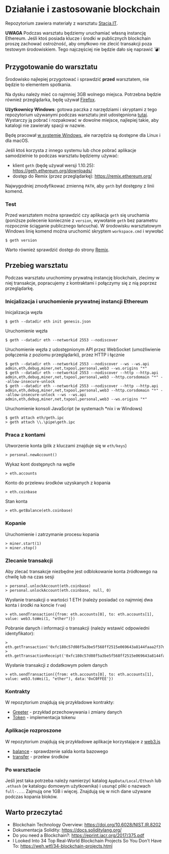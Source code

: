 # Działanie i zastosowanie blockchain 

Repozytorium zawiera materiały z warsztatu [Stacja.IT](https://stacja.it/).

**UWAGA** Podczas warsztatu będziemy uruchamiać własną instancję Ethereum. Jeśli
ktoś posiada klucze i środki w publicznych blockchain proszę zachować
ostrożność, aby omyłkowo nie zlecić transakcji poza testowym środowiskiem. Tego
najczęściej nie będzie dało się naprawić 💣!

## Przygotowanie do warsztatu

Środowisko najlepiej przygotować i sprawdzić **przed** warsztatem, nie będzie to
elementem spotkania.

Na dysku należy mieć co najmniej 3GB wolnego miejsca. Potrzebna będzie również
przeglądarka, będę używał [Firefox](https://www.mozilla.org/).

**Użytkownicy Windows**: gotowa paczka z narzędziami i skryptami z tego
repozytorium używanymi podczas warsztatu jest udostępniona
[tutaj](https://drive.google.com/drive/folders/1OSzXl25_szwCRrxgVyeEZxB8psA6pAiL?usp=sharing).
Wystarczy ją pobrać i rozpakować w dowolne miejsce, najlepiej takie, aby
katalogi nie zawierały spacji w nazwie.

Będę pracował
[w systemie Windows](https://www.statista.com/statistics/268237/global-market-share-held-by-operating-systems-since-2009/),
ale narzędzia są dostępne dla Linux i dla macOS.

Jeśli ktoś korzysta z innego systemu lub chce pobrać aplikacje samodzielnie to
podczas warsztatu będziemy używać:

- klient `geth` (będę używał wersji 1.10.25): <https://geth.ethereum.org/downloads/>
- dostęp do Remix (przez przeglądarkę): <https://remix.ethereum.org/>

Najwygodniej zmodyfikować zmienną `PATH`, aby `geth` był dostępny z linii
komend.

### Test

Przed warsztatem można sprawdzić czy aplikacja `geth` się uruchamia (poniższe
polecenie koniecznie z `version`, wywołanie `geth` bez parametru rozpocznie
ściąganie publicznego łańcucha). W środowisku warsztatowym Windows linię komend
można uruchomić skryptem `workspace.cmd` i wywołać

    $ geth version

Warto również sprawdzić dostęp do strony [Remix](https://remix.ethereum.org/).

## Przebieg warsztatu

Podczas warsztatu uruchomimy prywatną instancję blockchain, zlecimy w niej
transakcje, popracujemy z kontraktami i połączymy się z nią poprzez
przeglądarkę.

### Inicjalizacja i uruchomienie prywatnej instancji Ethereum

Inicjalizacja węzła

    $ geth --datadir eth init genesis.json

Uruchomienie węzła

    $ geth --datadir eth --networkid 2553 --nodiscover

Uruchomienie węzła z udostępnionym API przez WebSocket (umożliwienie połączenia
z poziomu przeglądarki), przez HTTP i łącznie

    $ geth --datadir eth --networkid 2553 --nodiscover --ws --ws.api admin,eth,debug,miner,net,txpool,personal,web3 --ws.origins "*"
    $ geth --datadir eth --networkid 2553 --nodiscover --http --http.api admin,eth,debug,miner,net,txpool,personal,web3 --http.corsdomain "*" --allow-insecure-unlock
    $ geth --datadir eth --networkid 2553 --nodiscover --http --http.api admin,eth,debug,miner,net,txpool,personal,web3 --http.corsdomain "*" --allow-insecure-unlock --ws --ws.api admin,eth,debug,miner,net,txpool,personal,web3 --ws.origins "*"

Uruchomienie konsoli JavaScript (w systemach *nix i w Windows)

    $ geth attach eth/geth.ipc
    > geth attach \\.\pipe\geth.ipc

### Praca z kontami

Utworzenie konta (plik z kluczami znajduje się w `eth/keys`)

    > personal.newAccount()

Wykaz kont dostępnych na węźle

    > eth.accounts

Konto do przelewu środków uzyskanych z kopania

    > eth.coinbase

Stan konta

    > eth.getBalance(eth.coinbase)

### Kopanie

Uruchomienie i zatrzymanie procesu kopania

    > miner.start(1)
    > miner.stop()

### Zlecanie transakcji

Aby zlecać transakcje niezbędne jest odblokowanie konta źródłowego na chwilę lub
na czas sesji

    > personal.unlockAccount(eth.coinbase)
    > personal.unlockAccount(eth.coinbase, null, 0)

Wysłanie transakcji o wartości 1 ETH (należy posiadać co najmniej dwa konta
i środki na koncie `from`)

    > eth.sendTransaction({from: eth.accounts[0], to: eth.accounts[1], value: web3.toWei(1, "ether")})

Pobranie danych i informacji o transakcji (należy wstawić odpowiedni identyfikator):

    > eth.getTransaction('0xfc180c57d08f5a3be5f568ff2515e069643a8144faaa2f37dfb48be28d92d18b')
    > eth.getTransactionReceipt('0xfc180c57d08f5a3be5f568ff2515e069643a8144faaa2f37dfb48be28d92d18b')

Wysłanie transakcji z dodatkowym polem danych

    > eth.sendTransaction({from: eth.accounts[0], to: eth.accounts[1], value: web3.toWei(1, "ether"), data:'0xC0FFEE'})

### Kontrakty

W repozytorium znajdują się przykładowe kontrakty:

- [Greeter](./Greeter.sol) - przykład przechowywania i zmiany danych
- [Token](./Token.sol) - implementacja tokenu

### Aplikacje rozproszone

W repozytorium znajdują się przykładowe aplikacje korzystające z [web3.js](https://github.com/web3/web3.js)

- [balance](./balance.html) - sprawdzenie salda konta bazowego
- [transfer](./transfer.html) - przelew środków

### Po warsztacie

Jeśli jest taka potrzeba należy namierzyć katalog `AppData/Local/Ethash` lub
`.ethash` (w katalogu domowym użytkownika) i usunąć pliki o nazwach `full-...`.
Zajmują one 1GB i więcej. Znajdują się w nich dane używane podczas kopania
bloków.

## Warto przeczytać

- Blockchain Technology Overview: <https://doi.org/10.6028/NIST.IR.8202>
- Dokumentacja Solidity: <https://docs.soliditylang.org/>
- Do you need a Blockchain?: <https://eprint.iacr.org/2017/375.pdf>
- I Looked Into 34 Top Real-World Blockchain Projects So You Don’t Have To: <https://weh.wtf/34-blockchain-projects.html>

